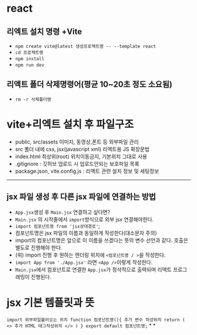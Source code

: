 # react
## 리엑트 설치 명령 +Vite
* `npm create vite@latest 생성프로젝트명 -- --template react`
* `cd 프로젝트명`
* `npm install`
* `npm run dev`

## 리액트 폴더 삭제명령어(평균 10~20초 정도 소요됨)
* `rm -r 삭제폴더명`

# vite+리엑트 설치 후 파일구조
* public, src/assets 이미지, 동영상,폰트 등 외부파일 관리
* src 폴더 내에 css, jsx(javascript xml) 리엑트용 JS 확장문법
* index.html 최상위(root) 위치이동금지, 기본위치 그대로 사용
* .gitignore : 깃허브 업로드 시 업로드안되는 보호파일 목록
* package.json, vite.config.js : 리액트 관련 설치 정보 및 세팅정보
----
## jsx 파일 생성 후 다른 jsx 파일에 연결하는 방법
* `App.jsx`생성 후 `Main.jsx` 연결하고 싶다면?
* `Main.jsx` 의 시작줄에서 `import`방식으로 외부 jsx 연결해야한다.
* `import 컴포넌트명 from 'jsx상대경로'`;
* 컴포넌트명은 jsx 파일의 이름과 동일하게 작성한다(대소문자 주의)
* import의 컴포넌트명은 앞으로 이 이름을 쓰겠다는 뜻의 변수 선언과 같다. 호출은 별도로 진행해야 한다.
* (위) import 진행 후 원하는 렌더링 위치에 `<컴포넌트명 / >`을 작성한다.
* `import App from './App.jsx'` 라면 `<App />`이렇게 작성한다.
* `Main.jsx`에서 컴포넌트로 연결한 `App.jsx`가 정삭적으로 출력되며 리액트 프로그래밍이 진행된다.

# jsx 기본 템플릿과 뜻
`
import 외부파일불러오는 위치
function 컴포넌트명(){
    추가 변수 작성위치
    return (
        <>
            추가 HTML 태그작성위치
        </>
    )
}
export default 컴포넌트명;
`
* 
* 
